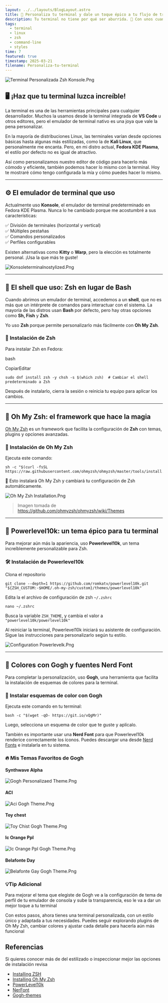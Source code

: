 ```yaml
---
layout: ../../layouts/BlogLayout.astro
title: 🚀 Personaliza tu terminal y dale un toque épico a tu flujo de trabajo
description: Tu terminal no tiene por qué ser aburrida. 🎨 Con unos cuantos ajustes y herramientas como Zsh, Oh My Zsh y Powerlevel10k, puedes convertirla en una experiencia visual y funcional única. Descubre cómo darle estilo y potencia a tu terminal en este post
tags:
  - terminal
  - linux
  - zsh
  - command-line
  - styles
time: 7
featured: true
timestamp: 2025-03-21
filename: Personaliza-tu-terminal
---
```

![Terminal Personalizada Zsh Konsole.Png](/images/terminal-personalizada-zsh-konsole.webp)
## 🖥️ ¡Haz que tu terminal luzca increíble!

La terminal es una de las herramientas principales para cualquier desarrollador. Muchos la usamos desde la terminal integrada de **VS Code** u otros editores, pero el emulador de terminal nativo es una joya que vale la pena personalizar.

En la mayoría de distribuciones Linux, las terminales varían desde opciones básicas hasta algunas más estilizadas, como la de **Kali Linux**, que personalmente me encanta. Pero, en mi distro actual, **Fedora KDE Plasma**, el estilo por defecto no es igual de atractivo.

Así como personalizamos nuestro editor de código para hacerlo más cómodo y eficiente, también podemos hacer lo mismo con la terminal. Hoy te mostraré cómo tengo configurada la mía y cómo puedes hacer lo mismo.

---

## ⚙️ **El emulador de terminal que uso**

Actualmente uso **Konsole**, el emulador de terminal predeterminado en Fedora KDE Plasma. Nunca lo he cambiado porque me acostumbré a sus características:

✅ División de terminales (horizontal y vertical)  
✅ Múltiples pestañas  
✅ Comandos personalizados  
✅ Perfiles configurables

Existen alternativas como **Kitty** o **Warp**, pero la elección es totalmente personal. ¡Usa la que más te guste!

![Konsoleterminalnostylized.Png](/images/konsole_terminal_no_stylized.webp)

---

## 🐚 **El shell que uso: Zsh en lugar de Bash**

Cuando abrimos un emulador de terminal, accedemos a un **shell**, que no es más que un intérprete de comandos para interactuar con el sistema. La mayoría de las distros usan **Bash** por defecto, pero hay otras opciones como **Sh, Fish** y **Zsh**.

Yo uso **Zsh** porque permite personalizarlo más fácilmente con **Oh My Zsh**.
### 🔧 **Instalación de Zsh**

Para instalar Zsh en Fedora:

bash

CopiarEditar

```
sudo dnf install zsh -y chsh -s $(which zsh)  # Cambiar el shell predeterminado a Zsh
```

Después de instalarlo, cierra la sesión o reinicia tu equipo para aplicar los cambios.

---

## 🎨 **Oh My Zsh: el framework que hace la magia**

[Oh My Zsh](https://ohmyz.sh/) es un framework que facilita la configuración de **Zsh** con temas, plugins y opciones avanzadas.

### 📌 **Instalación de Oh My Zsh**

Ejecuta este comando:

```
sh -c "$(curl -fsSL https://raw.githubusercontent.com/ohmyzsh/ohmyzsh/master/tools/install.sh)"
```

🔹 Esto instalará Oh My Zsh y cambiará tu configuración de Zsh automáticamente.

![Oh My Zsh Installation.Png](/images/Oh-My-Zsh-installation.webp)
> Imagen tomada de https://github.com/ohmyzsh/ohmyzsh/wiki/Themes
---

## 💎 **Powerlevel10k: un tema épico para tu terminal**

Para mejorar aún más la apariencia, uso **Powerlevel10k**, un tema increíblemente personalizable para Zsh.

### 🛠️ **Instalación de Powerlevel10k**

Clona el repositorio
```
git clone --depth=1 https://github.com/romkatv/powerlevel10k.git "${ZSH_CUSTOM:-$HOME/.oh-my-zsh/custom}/themes/powerlevel10k"
```

Edita la el archivo de configuración de zsh `~/.zshrc`
```
nano ~/.zshrc
```

Busca la variable `ZSH_THEME`, y cambia el valor a `"powerlevel10k/powerlevel10k"`

Al reiniciar la terminal, Powerlevel10k iniciará su asistente de configuración. Sigue las instrucciones para personalizarlo según tu estilo.

![Configuration Powerlevelk.Png](/images/Configuration-PowerLevel10k.webp)

---

## 🎨 **Colores con Gogh y fuentes Nerd Font**

Para completar la personalización, uso **Gogh**, una herramienta que facilita la instalación de esquemas de colores para la terminal.

### 🎨 **Instalar esquemas de color con Gogh**

Ejecuta este comando en tu terminal:

```
bash -c "$(wget -qO- https://git.io/vQgMr)"
```

Luego, selecciona un esquema de color que te guste y aplícalo.

También es importante usar una **Nerd Font** para que Powerlevel10k renderice correctamente los íconos. Puedes descargar una desde [Nerd Fonts](https://www.nerdfonts.com/) e instalarla en tu sistema.

### 🔥 Mis Temas Favoritos de Gogh
#### Synthwave Alpha

![Gogh Personalizaed Theme.Png](/images/Gogh-personalizaed-theme.webp)
#### ACI
![Aci Gogh Theme.Png](/images/ACI-Gogh-theme.webp)
#### Toy chest
![Toy Chist Gogh Theme.Png](/images/Toy-chist-Gogh-theme.webp)
#### Ic Orange Ppl
![Ic Orange Ppl Gogh Theme.Png](/images/Ic-Orange-Ppl-Gogh-theme.webp)
#### Belafonte Day
![Belafonte Gay Gogh Theme.Png](/images/belafonte-gay-gogh-theme.webp)

### 💡Tip Adicional
Para mejorar el tema que elegiste de Gogh ve a la configuración de tema de perfil de tu emulador de consola y sube la transparencia, eso le va a dar un mejor toque a tu terminal

Con estos pasos, ahora tienes una terminal personalizada, con un estilo único y adaptada a tus necesidades. Puedes seguir explorando plugins de Oh My Zsh, cambiar colores y ajustar cada detalle para hacerla aún más funcional

## Referencias
Si quieres conocer más de del estilizado o inspeccionar mejor las opciones de instalación revisa

- [Installing ZSH](https://github.com/ohmyzsh/ohmyzsh/wiki/Installing-ZSH)
- [Installing Oh My Zsh](https://ohmyz.sh/)
- [PowerLevel10k](https://github.com/romkatv/powerlevel10k?tab=readme-ov-file#configuration)
- [NerFont](https://www.nerdfonts.com/font-downloads)
- [Gogh-themes](https://github.com/Gogh-Co/Gogh)